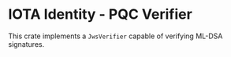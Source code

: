 IOTA Identity - PQC Verifier
===

This crate implements a `JwsVerifier` capable of verifying ML-DSA signatures.